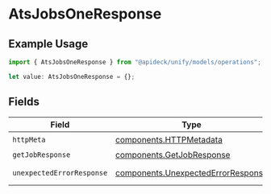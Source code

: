# AtsJobsOneResponse

## Example Usage

```typescript
import { AtsJobsOneResponse } from "@apideck/unify/models/operations";

let value: AtsJobsOneResponse = {};
```

## Fields

| Field                                                                                    | Type                                                                                     | Required                                                                                 | Description                                                                              |
| ---------------------------------------------------------------------------------------- | ---------------------------------------------------------------------------------------- | ---------------------------------------------------------------------------------------- | ---------------------------------------------------------------------------------------- |
| `httpMeta`                                                                               | [components.HTTPMetadata](../../models/components/httpmetadata.md)                       | :heavy_check_mark:                                                                       | N/A                                                                                      |
| `getJobResponse`                                                                         | [components.GetJobResponse](../../models/components/getjobresponse.md)                   | :heavy_minus_sign:                                                                       | Jobs                                                                                     |
| `unexpectedErrorResponse`                                                                | [components.UnexpectedErrorResponse](../../models/components/unexpectederrorresponse.md) | :heavy_minus_sign:                                                                       | Unexpected error                                                                         |